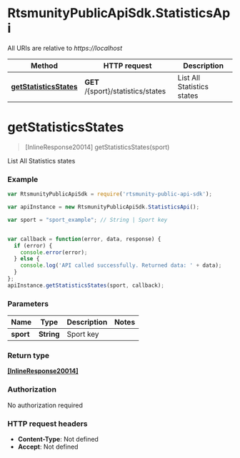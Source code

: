 # RtsmunityPublicApiSdk.StatisticsApi

All URIs are relative to *https://localhost*

Method | HTTP request | Description
------------- | ------------- | -------------
[**getStatisticsStates**](StatisticsApi.md#getStatisticsStates) | **GET** /{sport}/statistics/states | List All Statistics states


<a name="getStatisticsStates"></a>
# **getStatisticsStates**
> [InlineResponse20014] getStatisticsStates(sport)

List All Statistics states



### Example
```javascript
var RtsmunityPublicApiSdk = require('rtsmunity-public-api-sdk');

var apiInstance = new RtsmunityPublicApiSdk.StatisticsApi();

var sport = "sport_example"; // String | Sport key


var callback = function(error, data, response) {
  if (error) {
    console.error(error);
  } else {
    console.log('API called successfully. Returned data: ' + data);
  }
};
apiInstance.getStatisticsStates(sport, callback);
```

### Parameters

Name | Type | Description  | Notes
------------- | ------------- | ------------- | -------------
 **sport** | **String**| Sport key | 

### Return type

[**[InlineResponse20014]**](InlineResponse20014.md)

### Authorization

No authorization required

### HTTP request headers

 - **Content-Type**: Not defined
 - **Accept**: Not defined


